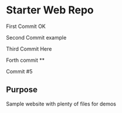 # Starter Web Repo

First Commit OK 

Second Commit example

Third Commit Here

Forth commit **

Commit #5

## Purpose

Sample website with plenty of files for demos